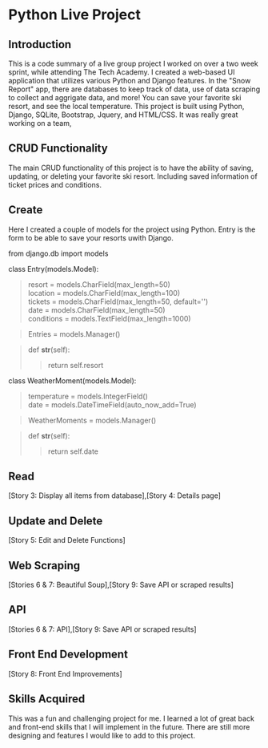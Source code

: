 # Python Live Project

<h2>Introduction</h2>

This is a code summary of a live group project I worked on over a two week sprint, while attending The Tech Academy. I created a web-based UI application that utilizes various Python and Django features. In the "Snow Report" app, there are databases to keep track of data, use of data scraping to collect and aggrigate data, and more! You can save your favorite ski resort, and see the local temperature. This project is built using Python, Django, SQLite, Bootstrap, Jquery, and HTML/CSS. It was really great working on a team, 


<h2>CRUD Functionality</h2>

The main CRUD functionality of this project is to have the ability of saving, updating, or deleting your favorite ski resort. Including saved information of ticket prices and conditions.

<h2>Create</h2>

Here I created a couple of models for the project using Python. Entry is the form to be able to save your resorts uwith Django.


from django.db import models

class Entry(models.Model):<br>
>resort = models.CharField(max_length=50)<br>
>location = models.CharField(max_length=100)<br>
tickets = models.CharField(max_length=50, default='')<br>
>date = models.CharField(max_length=50)<br>
>conditions = models.TextField(max_length=1000)<br>

>Entries = models.Manager()<br>

>def __str__(self):<br>
>>return self.resort<br>


class WeatherMoment(models.Model):<br>
>temperature = models.IntegerField()<br>
>date = models.DateTimeField(auto_now_add=True)<br>

>WeatherMoments = models.Manager()<br>

>def __str__(self):<br>
>>return self.date



<h2>Read</h2>[Story 3: Display all items from database],[Story 4: Details page]



<h2>Update and Delete</h2>[Story 5: Edit and Delete Functions]

<h2>Web Scraping</h2>[Stories 6 & 7: Beautiful Soup],[Story 9: Save API or scraped results]

<h2>API</h2>[Stories 6 & 7: API],[Story 9: Save API or scraped results]

<h2>Front End Development</h2>[Story 8: Front End Improvements]

<h2>Skills Acquired</h2>
This was a fun and challenging project for me. I learned a lot of great back and front-end skills that I will implement in the future. There are still more designing and features I would like to add to this project.
